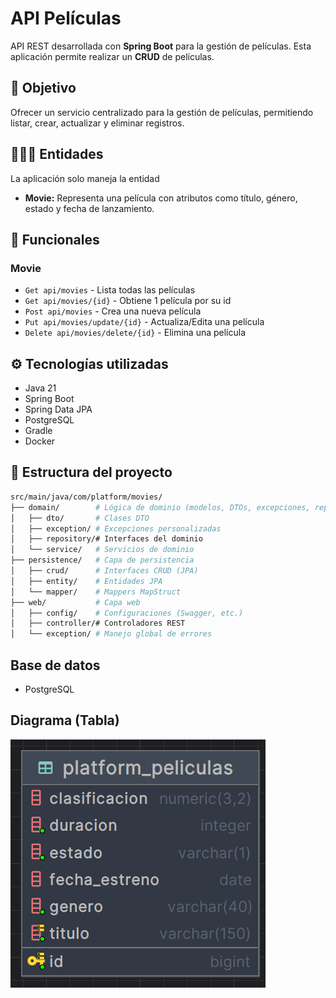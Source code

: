 # API Películas

API REST desarrollada con **Spring Boot** para la gestión de películas. 
Esta aplicación permite realizar un **CRUD** de películas.

## 📌 Objetivo 
Ofrecer un servicio centralizado para la gestión de películas, permitiendo listar, 
crear, actualizar y eliminar registros.

## 🧑🏽‍💻 Entidades
La aplicación solo maneja la entidad
- **Movie:** Representa una película con atributos como título, género, estado y fecha de lanzamiento.

## 🚀 Funcionales 

### Movie
- `Get api/movies` - Lista todas las películas
- `Get api/movies/{id}` - Obtiene 1 película por su id
- `Post api/movies` - Crea una nueva película
- `Put api/movies/update/{id}` - Actualiza/Edita una película
- `Delete api/movies/delete/{id}` - Elimina una película

## ⚙️ Tecnologías utilizadas

- Java 21 
- Spring Boot
- Spring Data JPA
- PostgreSQL
- Gradle
- Docker

## 📂 Estructura del proyecto

```bash
src/main/java/com/platform/movies/
├── domain/        # Lógica de dominio (modelos, DTOs, excepciones, repositorios y servicios)
│   ├── dto/       # Clases DTO
│   ├── exception/ # Excepciones personalizadas
│   ├── repository/# Interfaces del dominio
│   └── service/   # Servicios de dominio
├── persistence/   # Capa de persistencia
│   ├── crud/      # Interfaces CRUD (JPA)
│   ├── entity/    # Entidades JPA
│   └── mapper/    # Mappers MapStruct
├── web/           # Capa web
│   ├── config/    # Configuraciones (Swagger, etc.)
│   ├── controller/# Controladores REST
│   └── exception/ # Manejo global de errores

```

## Base de datos
- PostgreSQL

## Diagrama (Tabla)

![Tabla movies](docs/images/tabla_movies.png)